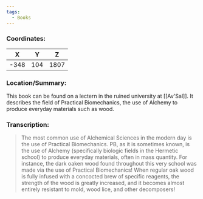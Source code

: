 ```yaml
---
tags:
  - Books
---
```


### Coordinates:
| **X** | **Y**| **Z** |
|:-----:|:----:|:-----:|
|-348  |104   |1807  |

### Location/Summary:
This book can be found on a lectern in the ruined university at [[Av'Sal]]. It describes the field of Practical Biomechanics, the use of Alchemy to produce everyday materials such as wood.

### Transcription:
> The most common use of Alchemical Sciences in the modern day is the use of Practical Biomechanics. PB, as it is sometimes known, is the use of Alchemy (specifically biologic fields in the Hermetic school) to produce everyday materials, often in mass quantity. For instance, the dark oaken wood found throughout this very school was made via the use of Practical Biomechanics! When regular oak wood is fully infused with a  concocted brew of specific reagents, the strength of the wood is greatly increased, and it becomes almost entirely resistant to mold, wood lice, and other decomposers!
